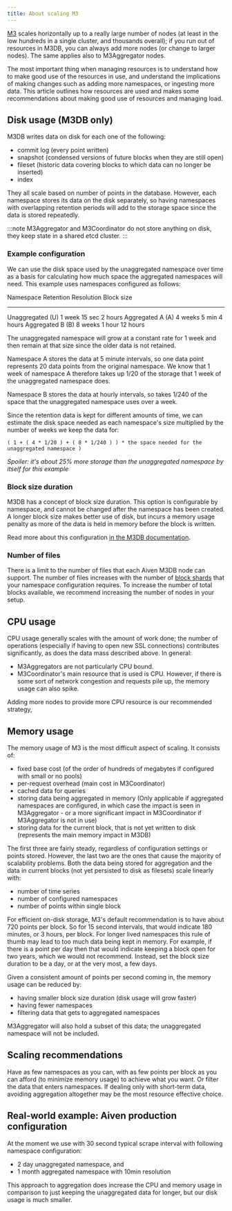 ```yaml
---
title: About scaling M3
---
```


[M3](https://m3db.io/) scales horizontally up to a really large number
of nodes (at least in the low hundreds in a single cluster, and
thousands overall); if you run out of resources in M3DB, you can always
add more nodes (or change to larger nodes). The same applies also to
M3Aggregator nodes.

The most important thing when managing resources is to understand how to
make good use of the resources in use, and understand the implications
of making changes such as adding more namespaces, or ingesting more
data. This article outlines how resources are used and makes some
recommendations about making good use of resources and managing load.

## Disk usage (M3DB only)

M3DB writes data on disk for each one of the following:

-   commit log (every point written)
-   snapshot (condensed versions of future blocks when they are still
    open)
-   fileset (historic data covering blocks to which data can no longer
    be inserted)
-   index

They all scale based on number of points in the database. However, each
namespace stores its data on the disk separately, so having namespaces
with overlapping retention periods will add to the storage space since
the data is stored repeatedly.

:::note
M3Aggregator and M3Coordinator do not store anything on disk, they keep
state in a shared etcd cluster.
:::

### Example configuration

We can use the disk space used by the unaggregated namespace over time
as a basis for calculating how much space the aggregated namespaces will
need. This example uses namespaces configured as follows:

  Namespace          Retention   Resolution   Block size
  ------------------ ----------- ------------ ------------
  Unaggregated (U)   1 week      15 sec       2 hours
  Aggregated A (A)   4 weeks     5 min        4 hours
  Aggregated B (B)   8 weeks     1 hour       12 hours

The unaggregated namespace will grow at a constant rate for 1 week and
then remain at that size since the older data is not retained.

Namespace A stores the data at 5 minute intervals, so one data point
represents 20 data points from the original namespace. We know that 1
week of namespace A therefore takes up 1/20 of the storage that 1 week
of the unaggregated namespace does.

Namespace B stores the data at hourly intervals, so takes 1/240 of the
space that the unaggregated namespace uses over a week.

Since the retention data is kept for different amounts of time, we can
estimate the disk space needed as each namespace\'s size multiplied by
the number of weeks we keep the data for:

`( 1 + ( 4 * 1/20 ) + ( 8 * 1/240 ) ) * the space needed for the unaggregated namespace )`

*Spoiler: it\'s about 25% more storage than the unaggregated namespace
by itself for this example*

### Block size duration

M3DB has a concept of block size duration. This option is configurable
by namespace, and cannot be changed after the namespace has been
created. A longer block size makes better use of disk, but incurs a
memory usage penalty as more of the data is held in memory before the
block is written.

Read more about this configuration [in the M3DB
documentation](https://m3db.io/docs/operational_guide/namespace_configuration/#blocksize).

### Number of files

There is a limit to the number of files that each Aiven M3DB node can
support. The number of files increases with the number of
[block shards](/docs/products/m3db/reference/terminology) that your namespace configuration requires. To increase the
number of total blocks available, we recommend increasing the number of
nodes in your setup.

## CPU usage

CPU usage generally scales with the amount of work done; the number of
operations (especially if having to open new SSL connections)
contributes significantly, as does the data mass described above. In
general:

-   M3Aggregators are not particularly CPU bound.
-   M3Coordinator\'s main resource that is used is CPU. However, if
    there is some sort of network congestion and requests pile up, the
    memory usage can also spike.

Adding more nodes to provide more CPU resource is our recommended
strategy,

## Memory usage

The memory usage of M3 is the most difficult aspect of scaling. It
consists of:

-   fixed base cost (of the order of hundreds of megabytes if configured
    with small or no pools)
-   per-request overhead (main cost in M3Coordinator)
-   cached data for queries
-   storing data being aggregated in memory (Only applicable if
    aggregated namespaces are configured, in which case the impact is
    seen in M3Aggregator - or a more significant impact in M3Coordinator
    if M3Aggregator is not in use)
-   storing data for the current block, that is not yet written to disk
    (represents the main memory impact in M3DB)

The first three are fairly steady, regardless of configuration settings
or points stored. However, the last two are the ones that cause the
majority of scalability problems. Both the data being stored for
aggregation and the data in current blocks (not yet persisted to disk as
filesets) scale linearly with:

-   number of time series
-   number of configured namespaces
-   number of points within single block

For efficient on-disk storage, M3\'s default recommendation is to have
about 720 points per block. So for 15 second intervals, that would
indicate 180 minutes, or 3 hours, per block. For longer lived namespaces
this rule of thumb may lead to too much data being kept in memory. For
example, if there is a point per day then that would indicate keeping a
block open for two years, which we would not recommend. Instead, set the
block size duration to be a day, or at the very most, a few days.

Given a consistent amount of points per second coming in, the memory
usage can be reduced by:

-   having smaller block size duration (disk usage will grow faster)
-   having fewer namespaces
-   filtering data that gets to aggregated namespaces

M3Aggregator will also hold a subset of this data; the unaggregated
namespace will not be included.

## Scaling recommendations

Have as few namespaces as you can, with as few points per block as you
can afford (to minimize memory usage) to achieve what you want. Or
filter the data that enters namespaces. If dealing only with short-term
data, avoiding aggregation altogether may be the most resource effective
choice.

## Real-world example: Aiven production configuration

At the moment we use with 30 second typical scrape interval with
following namespace configuration:

-   2 day unaggregated namespace, and
-   1 month aggregated namespace with 10min resolution

This approach to aggregation does increase the CPU and memory usage in
comparison to just keeping the unaggregated data for longer, but our
disk usage is much smaller.
